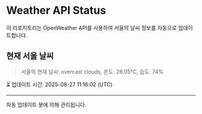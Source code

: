 
# Weather API Status

이 리포지토리는 OpenWeather API를 사용하여 서울의 날씨 정보를 자동으로 업데이트합니다.

## 현재 서울 날씨
> 서울의 현재 날씨: overcast clouds, 온도: 28.05°C, 습도: 74%

⏳ 업데이트 시간: 2025-08-27 11:16:02 (UTC)

---
자동 업데이트 봇에 의해 관리됩니다.
